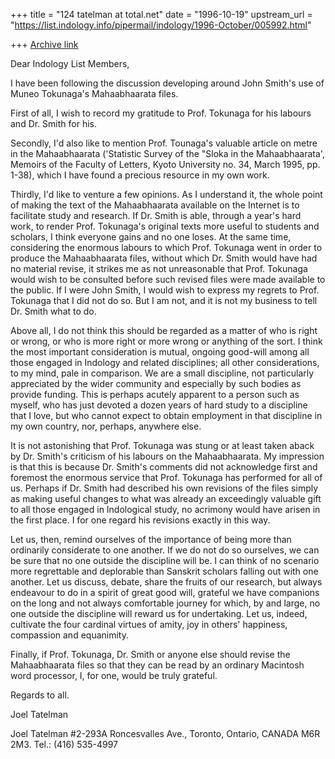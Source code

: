 +++
title = "124 tatelman at total.net"
date = "1996-10-19"
upstream_url = "https://list.indology.info/pipermail/indology/1996-October/005992.html"

+++
[Archive link](https://list.indology.info/pipermail/indology/1996-October/005992.html)

Dear Indology List Members,

I have been following the discussion developing around John Smith's use of
Muneo Tokunaga's Mahaabhaarata files.

First of all, I wish to record my gratitude to Prof. Tokunaga for his
labours and Dr. Smith for his.

Secondly, I'd also like to mention Prof. Tounaga's valuable article on
metre in the Mahaabhaarata ('Statistic Survey of the "Sloka in the
Mahaabhaarata', Memoirs of the Faculty of Letters, Kyoto University no. 34,
March 1995, pp. 1-38), which I have found a precious resource in my own
work.

Thirdly, I'd like to venture a few opinions. As I understand it, the whole
point of making the text of the Mahaabhaarata available on the Internet is
to facilitate study and research. If Dr. Smith is able, through a year's
hard work, to render Prof. Tokunaga's original texts more useful to
students and scholars, I think everyone gains and no one loses. At the same
time, considering the enormous labours to which Prof. Tokunaga went in
order to produce the Mahaabhaarata files, without which Dr. Smith would
have had no material revise, it strikes me as not unreasonable that Prof.
Tokunaga would wish to be consulted before such revised files were made
available to the public. If I were John Smith, I would wish to express my
regrets to Prof. Tokunaga that I did not do so. But I am not, and it is not
my business to tell Dr. Smith what to do.

Above all, I do not think this should be regarded as a matter of who is
right or wrong, or who is more right or more wrong or anything of the sort.
I think the most important consideration is mutual, ongoing good-will among
all those engaged in Indology and related disciplines; all other
considerations, to my mind, pale in comparison. We are a small discipline,
not particularly appreciated by the wider community and especially by such
bodies as provide funding. This is perhaps acutely apparent to a person
such as myself, who has just devoted a dozen years of hard study to a
discipline that I love, but who cannot expect to obtain employment in that
discipline in my own country, nor, perhaps, anywhere else.

It is not astonishing that Prof. Tokunaga was stung or at least taken aback
by Dr. Smith's criticism of his labours on the Mahaabhaarata. My impression
is that this is because Dr. Smith's comments did not acknowledge first and
foremost the enormous service that Prof. Tokunaga has performed for all of
us. Perhaps if Dr. Smith had described his own revisions of the files
simply as making useful changes to what was already an exceedingly valuable
gift to all those engaged in Indological study, no acrimony would have
arisen in the first place. I for one regard his revisions exactly in this
way.

Let us, then, remind ourselves of the importance of being more than
ordinarily considerate to one another. If we do not do so ourselves, we can
be sure that no one outside the discipline will be. I can think of no
scenario more regrettable and deplorable than Sanskrit scholars falling out
with one another. Let us discuss, debate, share the fruits of our research,
but always endeavour to do in a spirit of great good will, grateful we have
companions on the long and not always comfortable journey for which, by and
large, no one outside the discipline will reward us for undertaking. Let
us, indeed, cultivate the four cardinal virtues of amity, joy in others'
happiness, compassion and equanimity.

Finally, if Prof. Tokunaga, Dr. Smith or anyone else should revise the
Mahaabhaarata files so that they can be read by an ordinary Macintosh word
processor, I, for one, would be truly grateful.

Regards to all.

Joel Tatelman




Joel Tatelman
#2-293A Roncesvalles Ave.,
Toronto, Ontario,
CANADA M6R 2M3.
Tel.: (416) 535-4997






